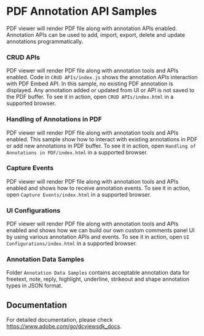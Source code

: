 # PDF Annotation API Samples

PDF viewer will render PDF file along with annotation APIs enabled. Annotation APIs can be used to add, import, export, delete and update annotations programmatically. 

### CRUD APIs

PDF viewer will render PDF file along with annotation tools and APIs enabled.
Code in ```CRUD APIs/index.js``` shows the annotation APIs interaction with PDF Embed API.
In this sample, no existing PDF annotation is displayed. Any annotation added or updated from UI or API is not saved to the PDF buffer.
To see it in action, open ```CRUD APIs/index.html``` in a supported browser.

### Handling of Annotations in PDF

PDF viewer will render PDF file along with annotation tools and APIs enabled.
This sample show how to interact with existing annotations in PDF or add new annotations in PDF buffer.
To see it in action, open ```Handling of Annotations in PDF/index.html``` in a supported browser.

### Capture Events

PDF viewer will render PDF file along with annotation tools and APIs enabled and shows how to receive annotation events.
To see it in action, open ```Capture Events/index.html``` in a supported browser.

### UI Configurations

PDF viewer will render PDF file along with annotation tools and APIs enabled and shows how we can build our own custom comments panel UI by using various annotation APIs and events.
To see it in action, open ```UI Configurations/index.html``` in a supported browser.

### Annotation Data Samples

Folder ```Annotation Data Samples``` contains acceptable annotation data for freetext, note, reply, highlight, underline, strikeout and shape annotation types in JSON format.

## Documentation

For detailed documentation, please check https://www.adobe.com/go/dcviewsdk_docs.
